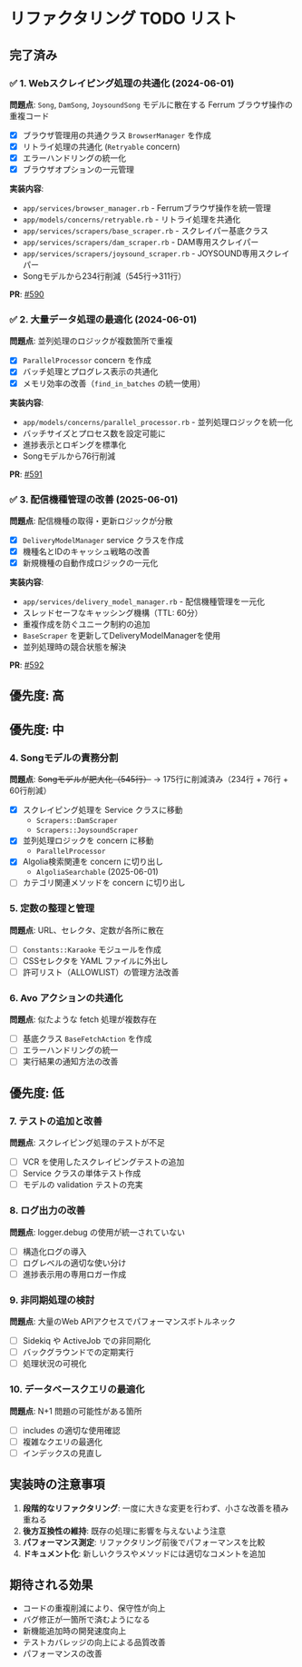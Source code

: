# リファクタリング TODO リスト

## 完了済み

### ✅ 1. Webスクレイピング処理の共通化 (2024-06-01)
**問題点**: `Song`, `DamSong`, `JoysoundSong` モデルに散在する Ferrum ブラウザ操作の重複コード
- [x] ブラウザ管理用の共通クラス `BrowserManager` を作成
- [x] リトライ処理の共通化 (`Retryable` concern)
- [x] エラーハンドリングの統一化
- [x] ブラウザオプションの一元管理

**実装内容**:
- `app/services/browser_manager.rb` - Ferrumブラウザ操作を統一管理
- `app/models/concerns/retryable.rb` - リトライ処理を共通化
- `app/services/scrapers/base_scraper.rb` - スクレイパー基底クラス
- `app/services/scrapers/dam_scraper.rb` - DAM専用スクレイパー
- `app/services/scrapers/joysound_scraper.rb` - JOYSOUND専用スクレイパー
- Songモデルから234行削減（545行→311行）

**PR**: [#590](https://github.com/shiroemons/touhou_karaoke_admin/pull/590)

### ✅ 2. 大量データ処理の最適化 (2024-06-01)
**問題点**: 並列処理のロジックが複数箇所で重複
- [x] `ParallelProcessor` concern を作成
- [x] バッチ処理とプログレス表示の共通化
- [x] メモリ効率の改善（`find_in_batches` の統一使用）

**実装内容**:
- `app/models/concerns/parallel_processor.rb` - 並列処理ロジックを統一化
- バッチサイズとプロセス数を設定可能に
- 進捗表示とロギングを標準化
- Songモデルから76行削減

**PR**: [#591](https://github.com/shiroemons/touhou_karaoke_admin/pull/591)

### ✅ 3. 配信機種管理の改善 (2025-06-01)
**問題点**: 配信機種の取得・更新ロジックが分散
- [x] `DeliveryModelManager` service クラスを作成
- [x] 機種名とIDのキャッシュ戦略の改善
- [x] 新規機種の自動作成ロジックの一元化

**実装内容**:
- `app/services/delivery_model_manager.rb` - 配信機種管理を一元化
- スレッドセーフなキャッシング機構（TTL: 60分）
- 重複作成を防ぐユニーク制約の追加
- `BaseScraper` を更新してDeliveryModelManagerを使用
- 並列処理時の競合状態を解決

**PR**: [#592](https://github.com/shiroemons/touhou_karaoke_admin/issues/592)

## 優先度: 高

## 優先度: 中

### 4. Songモデルの責務分割
**問題点**: ~~Songモデルが肥大化（545行）~~ → 175行に削減済み（234行 + 76行 + 60行削減）
- [x] スクレイピング処理を Service クラスに移動
  - `Scrapers::DamScraper`
  - `Scrapers::JoysoundScraper`
- [x] 並列処理ロジックを concern に移動
  - `ParallelProcessor`
- [x] Algolia検索関連を concern に切り出し
  - `AlgoliaSearchable` (2025-06-01)
- [ ] カテゴリ関連メソッドを concern に切り出し

### 5. 定数の整理と管理
**問題点**: URL、セレクタ、定数が各所に散在
- [ ] `Constants::Karaoke` モジュールを作成
- [ ] CSSセレクタを YAML ファイルに外出し
- [ ] 許可リスト（ALLOWLIST）の管理方法改善

### 6. Avo アクションの共通化
**問題点**: 似たような fetch 処理が複数存在
- [ ] 基底クラス `BaseFetchAction` を作成
- [ ] エラーハンドリングの統一
- [ ] 実行結果の通知方法の改善

## 優先度: 低

### 7. テストの追加と改善
**問題点**: スクレイピング処理のテストが不足
- [ ] VCR を使用したスクレイピングテストの追加
- [ ] Service クラスの単体テスト作成
- [ ] モデルの validation テストの充実

### 8. ログ出力の改善
**問題点**: logger.debug の使用が統一されていない
- [ ] 構造化ログの導入
- [ ] ログレベルの適切な使い分け
- [ ] 進捗表示用の専用ロガー作成

### 9. 非同期処理の検討
**問題点**: 大量のWeb APIアクセスでパフォーマンスボトルネック
- [ ] Sidekiq や ActiveJob での非同期化
- [ ] バックグラウンドでの定期実行
- [ ] 処理状況の可視化

### 10. データベースクエリの最適化
**問題点**: N+1 問題の可能性がある箇所
- [ ] includes の適切な使用確認
- [ ] 複雑なクエリの最適化
- [ ] インデックスの見直し

## 実装時の注意事項

1. **段階的なリファクタリング**: 一度に大きな変更を行わず、小さな改善を積み重ねる
2. **後方互換性の維持**: 既存の処理に影響を与えないよう注意
3. **パフォーマンス測定**: リファクタリング前後でパフォーマンスを比較
4. **ドキュメント化**: 新しいクラスやメソッドには適切なコメントを追加

## 期待される効果

- コードの重複削減により、保守性が向上
- バグ修正が一箇所で済むようになる
- 新機能追加時の開発速度向上
- テストカバレッジの向上による品質改善
- パフォーマンスの改善
